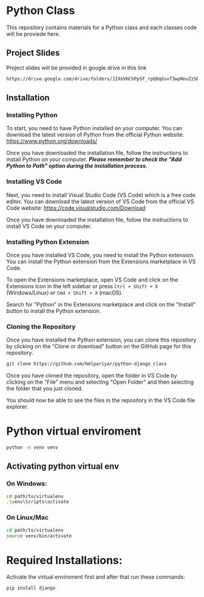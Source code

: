 # Python Class
This repository contains materials for a Python class and each classes code will be proviede here.

## Project Slides
Project slides will be provided in google drive in this link
```bash
https://drive.google.com/drive/folders/1IXeVHChPpSF_rpQ8qGsvT3wpNnuZzSBu?usp=sharing
```

## Installation

### Installing Python

To start, you need to have Python installed on your computer. You can download the latest version of Python from the official Python website: https://www.python.org/downloads/

Once you have downloaded the installation file, follow the instructions to install Python on your computer.
_**Please remember to check the "Add Python to Path" option during the installation process.**_

### Installing VS Code

Next, you need to install Visual Studio Code (VS Code) which is a free code editor. You can download the latest version of VS Code from the official VS Code website: https://code.visualstudio.com/Download

Once you have downloaded the installation file, follow the instructions to install VS Code on your computer.

### Installing Python Extension

Once you have installed VS Code, you need to install the Python extension. You can install the Python extension from the Extensions marketplace in VS Code.

To open the Extensions marketplace, open VS Code and click on the Extensions icon in the left sidebar or press `Ctrl + Shift + X` (Windows/Linux) or `Cmd + Shift + X` (macOS).

Search for "Python" in the Extensions marketplace and click on the "Install" button to install the Python extension.

### Cloning the Repository

Once you have installed the Python extension, you can clone this repository by clicking on the "Clone or download" button on the GitHub page for this repository.
```bash
git clone https://github.com/bmlpariyar/python-django_class
```

Once you have cloned the repository, open the folder in VS Code by clicking on the "File" menu and selecting "Open Folder" and then selecting the folder that you just cloned.

You should now be able to see the files in the repository in the VS Code file explorer.

# Python virtual enviroment
```bash
python -m venv venv
```
## Activating python virtual env
### On Windows: 
```bash
cd path/to/virtualenv
.\venv\Scripts\activate
```
### On Linux/Mac
```bash
cd path/to/virtualenv
source venv/bin/activate
```

# Required Installations:
Activate the virtual enviroment first and after that run these commands:
```bash
pip install django
```


